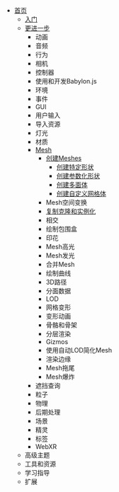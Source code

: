 * [首页](../../../)
    * [入门](../../../入门/)
    * [更进一步](../../)
        * 动画
        * 音频
        * 行为
        * 相机
        * 控制器
        * 使用和开发Babylon.js
        * 环境
        * 事件
        * GUI
        * 用户输入
        * 导入资源
        * 灯光
        * 材质
        * [Mesh](../)
            * [创建Meshes](./)
                * [创建特定形状](./创建特定形状/)
                * [创建参数化形状](./创建参数化形状/)
                * [创建多面体](./创建多面体/)
                * [创建自定义网格体](./创建自定义网格体/)
            * Mesh空间变换
            * [复制克隆和实例化](../复制克隆和实例化/)
            * 相交
            * 绘制包围盒
            * 印花
            * Mesh高光
            * Mesh发光
            * 合并Mesh
            * 绘制曲线
            * 3D路径
            * 分面数据
            * LOD
            * 网格变形
            * 变形动画
            * 骨骼和骨架
            * 分层渲染
            * Gizmos
            * 使用自动LOD简化Mesh
            * 渲染边缘
            * Mesh拖尾
            * Mesh爆炸
        * 遮挡查询
        * 粒子
        * 物理
        * 后期处理
        * 场景
        * 精灵
        * 标签
        * WebXR
    * 高级主题
    * 工具和资源
    * 学习指导
    * 扩展